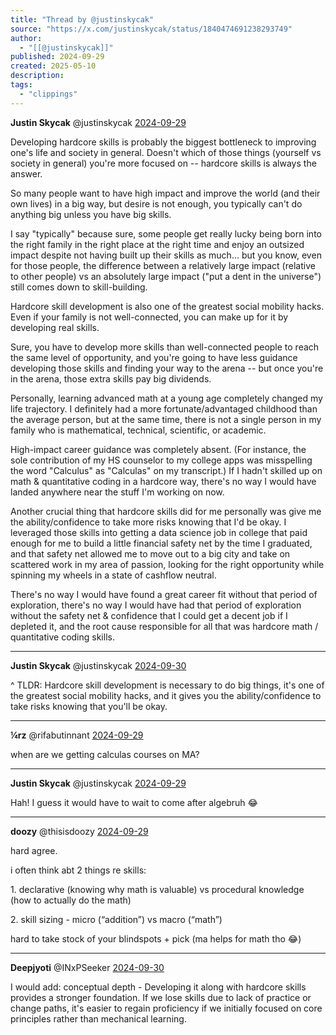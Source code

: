 ```yaml
---
title: "Thread by @justinskycak"
source: "https://x.com/justinskycak/status/1840474691238293749"
author:
  - "[[@justinskycak]]"
published: 2024-09-29
created: 2025-05-10
description:
tags:
  - "clippings"
---
```

**Justin Skycak** @justinskycak [2024-09-29](https://x.com/justinskycak/status/1840474691238293749)

Developing hardcore skills is probably the biggest bottleneck to improving one's life and society in general. Doesn't which of those things (yourself vs society in general) you're more focused on -- hardcore skills is always the answer.

So many people want to have high impact and improve the world (and their own lives) in a big way, but desire is not enough, you typically can't do anything big unless you have big skills.

I say "typically" because sure, some people get really lucky being born into the right family in the right place at the right time and enjoy an outsized impact despite not having built up their skills as much... but you know, even for those people, the difference between a relatively large impact (relative to other people) vs an absolutely large impact ("put a dent in the universe") still comes down to skill-building.

Hardcore skill development is also one of the greatest social mobility hacks. Even if your family is not well-connected, you can make up for it by developing real skills.

Sure, you have to develop more skills than well-connected people to reach the same level of opportunity, and you're going to have less guidance developing those skills and finding your way to the arena -- but once you're in the arena, those extra skills pay big dividends.

Personally, learning advanced math at a young age completely changed my life trajectory. I definitely had a more fortunate/advantaged childhood than the average person, but at the same time, there is not a single person in my family who is mathematical, technical, scientific, or academic.

High-impact career guidance was completely absent. (For instance, the sole contribution of my HS counselor to my college apps was misspelling the word "Calculus" as "Calculas" on my transcript.) If I hadn't skilled up on math & quantitative coding in a hardcore way, there's no way I would have landed anywhere near the stuff I'm working on now.

Another crucial thing that hardcore skills did for me personally was give me the ability/confidence to take more risks knowing that I'd be okay. I leveraged those skills into getting a data science job in college that paid enough for me to build a little financial safety net by the time I graduated, and that safety net allowed me to move out to a big city and take on scattered work in my area of passion, looking for the right opportunity while spinning my wheels in a state of cashflow neutral.

There's no way I would have found a great career fit without that period of exploration, there's no way I would have had that period of exploration without the safety net & confidence that I could get a decent job if I depleted it, and the root cause responsible for all that was hardcore math / quantitative coding skills.

---

**Justin Skycak** @justinskycak [2024-09-30](https://x.com/justinskycak/status/1840787189937954853)

^ TLDR: Hardcore skill development is necessary to do big things, it's one of the greatest social mobility hacks, and it gives you the ability/confidence to take risks knowing that you'll be okay.

---

**¼rz** @rifabutinnant [2024-09-29](https://x.com/rifabutinnant/status/1840476594109886696)

when are we getting calculas courses on MA?

---

**Justin Skycak** @justinskycak [2024-09-29](https://x.com/justinskycak/status/1840479229152215435)

Hah! I guess it would have to wait to come after algebruh 😂

---

**doozy** @thisisdoozy [2024-09-29](https://x.com/thisisdoozy/status/1840493328317464679)

hard agree.

i often think abt 2 things re skills:

1\. declarative (knowing why math is valuable) vs procedural knowledge (how to actually do the math)

2\. skill sizing - micro (“addition”) vs macro (“math”)

hard to take stock of your blindspots + pick (ma helps for math tho 😂)

---

**Deepjyoti** @INxPSeeker [2024-09-30](https://x.com/INxPSeeker/status/1840604219814068375)

I would add: conceptual depth - Developing it along with hardcore skills provides a stronger foundation. If we lose skills due to lack of practice or change paths, it's easier to regain proficiency if we initially focused on core principles rather than mechanical learning.